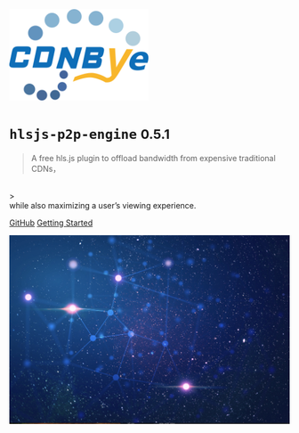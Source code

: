 <img width="250" src="cdnbye.png" alt="cdnbye logo">

# `hlsjs-p2p-engine` <small>0.5.1</small>

> A free hls.js plugin to offload bandwidth from expensive traditional CDNs，
<br>
> <br>while also maximizing a user’s viewing experience. 

[GitHub](https://github.com/cdnbye/hlsjs-p2p-engine)
[Getting Started](/en/README.md)

<!-- 背景图片 -->

![](bg.jpg)

